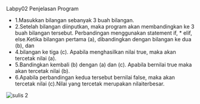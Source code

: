 Labpy02 Penjelasan Program
* 1.Masukkan bilangan sebanyak 3 buah bilangan. 
* 2.Setelah bilangan diinputkan, maka program akan membandingkan ke 3 buah bilangan tersebut. Perbandingan menggunakan statement if, * elif, else.Ketika bilangan pertama (a), dibandingkan dengan bilangan ke dua (b), dan
* 4.bilangan ke tiga (c). Apabila menghasilkan nilai true, maka akan tercetak nilai (a).
* 5.Bandingkan kembali (b) dengan (a) dan (c). Apabila bernilai true maka akan tercetak nilai (b).
* 6.Apabila perbandingan kedua tersebut bernilai false, maka akan tercetak nilai (c).Nilai yang tercetak merupakan nilaiterbesar.

![sulis 2](https://user-images.githubusercontent.com/57305570/68542307-f9185a80-03dd-11ea-8af3-fad1cae036e3.png)
